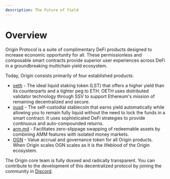 ```yaml
---
description: The Future of Yield
---
```


# Overview

Origin Protocol is a suite of complimentary DeFi products designed to increase economic opportunity for all. These permissionless and composable smart contracts provide superior user experiences across DeFi in a groundbreaking multichain yield ecosystem.

Today, Origin consists primarily of four established products:

* [oeth](protocol/oeth/ "mention") - The ideal liquid staking token (LST) that offers a higher yield than its counterparts and a tighter peg to ETH. OETH uses distributed validator technology through SSV to support Ethereum's mission of remaining decentralized and secure.&#x20;
* [ousd](protocol/ousd/ "mention") - The self-custodial stablecoin that earns yield automatically while allowing you to remain fully liquid without the need to lock the funds in a smart contract. It uses sophisticated DeFi strategies to provide continuous and auto-compounded returns.&#x20;
* [arm.md](protocol/arm.md "mention") - Facilitates zero-slippage swapping of redeemable assets by combining AMM features with isolated money markets.
* [OGN](https://docs.originprotocol.com/ogn) - Value accrual and governance token for all Origin products. When Origin scales OGN scales as it is the lifeblood of the Origin ecosystem. &#x20;

The Origin core team is fully doxxed and radically transparent. You can contribute to the development of this decentralized protocol by joining the community in [Discord](https://originprotocol.com/discord).
